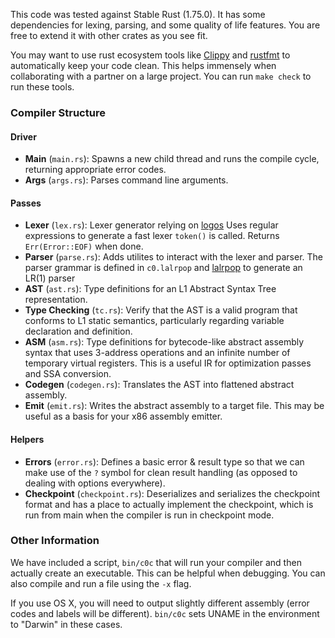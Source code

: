 This code was tested against Stable Rust (1.75.0). It has some dependencies for lexing, parsing,
and some quality of life features. You are free to extend it with other crates as you see fit.

You may want to use rust ecosystem tools like
[Clippy](https://github.com/rust-lang/rust-clippy) and
[rustfmt](https://github.com/rust-lang/rustfmt) to automatically keep your code
clean. This helps immensely when collaborating with a partner on a large
project. You can run `make check` to run these tools.

### Compiler Structure

#### Driver

- **Main** (`main.rs`): Spawns a new child thread and runs the compile cycle,
  returning appropriate error codes.
- **Args** (`args.rs`): Parses command line arguments.

#### Passes

- **Lexer** (`lex.rs`): Lexer generator relying on [logos](https://docs.rs/logos/0.12.1/logos/index.html)
  Uses regular expressions to generate a fast lexer
  `token()` is called. Returns `Err(Error::EOF)` when done.
- **Parser** (`parse.rs`): Adds utilites to interact with the lexer and parser. The parser grammar
  is defined in `c0.lalrpop` and [lalrpop](https://github.com/lalrpop/lalrpop) to generate an LR(1) parser
- **AST** (`ast.rs`): Type definitions for an L1 Abstract Syntax Tree
  representation.
- **Type Checking** (`tc.rs`): Verify that the AST is a valid program that
  conforms to L1 static semantics, particularly regarding variable declaration
  and definition.
- **ASM** (`asm.rs`): Type definitions for bytecode-like abstract assembly
  syntax that uses 3-address operations and an infinite number of temporary
  virtual registers. This is a useful IR for optimization passes and SSA
  conversion.
- **Codegen** (`codegen.rs`): Translates the AST into flattened abstract
  assembly.
- **Emit** (`emit.rs`): Writes the abstract assembly to a target file. This may
  be useful as a basis for your x86 assembly emitter.

#### Helpers

- **Errors** (`error.rs`): Defines a basic error & result type so that we can
  make use of the `?` symbol for clean result handling (as opposed to dealing
  with options everywhere).
- **Checkpoint** (`checkpoint.rs`): Deserializes and serializes the checkpoint
  format and has a place to actually implement the checkpoint, which is run
  from main when the compiler is run in checkpoint mode.

### Other Information

We have included a script, `bin/c0c` that will run your compiler and then
actually create an executable. This can be helpful when debugging. You can
also compile and run a file using the `-x` flag.

If you use OS X, you will need to output slightly different assembly (error
codes and labels will be different). `bin/c0c` sets UNAME in the environment
to "Darwin" in these cases.
